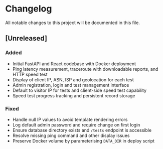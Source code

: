 # Changelog

All notable changes to this project will be documented in this file.

## [Unreleased]

### Added
- Initial FastAPI and React codebase with Docker deployment
- Ping latency measurement, traceroute with downloadable reports, and HTTP speed test
- Display of client IP, ASN, ISP and geolocation for each test
- Admin registration, login and test management interface
- Default to visitor IP for tests and client-side speed test capability
- Speed test progress tracking and persistent record storage

### Fixed
- Handle null IP values to avoid template rendering errors
- Log default admin password and require change on first login
- Ensure database directory exists and `/tests` endpoint is accessible
- Resolve missing ping command and other display issues
- Preserve Docker volume by parameterising `DATA_DIR` in deploy script

